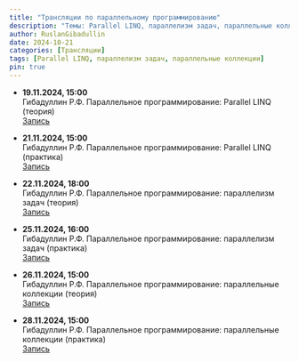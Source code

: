 ```yaml
---
title: "Трансляции по параллельному программированию"
description: "Темы: Parallel LINQ, параллелизм задач, параллельные коллекции."
author: RuslanGibadullin
date: 2024-10-21
categories: [Трансляции]
tags: [Parallel LINQ, параллелизм задач, параллельные коллекции]
pin: true
---
```


- **19.11.2024, 15:00**  
  Гибадуллин Р.Ф. Параллельное программирование: Parallel LINQ (теория)  
  [Запись](https://t.me/CSharpCooking/189)

- **21.11.2024, 15:00**  
  Гибадуллин Р.Ф. Параллельное программирование: Parallel LINQ (практика)  
  [Запись](https://t.me/CSharpCooking/190)

- **22.11.2024, 18:00**  
  Гибадуллин Р.Ф. Параллельное программирование: параллелизм задач (теория)  
  [Запись](https://t.me/CSharpCooking/191)

- **25.11.2024, 16:00**  
  Гибадуллин Р.Ф. Параллельное программирование: параллелизм задач (практика)  
  [Запись](https://t.me/CSharpCooking/193)

- **26.11.2024, 15:00**  
  Гибадуллин Р.Ф. Параллельное программирование: параллельные коллекции (теория)  
  [Запись](https://t.me/CSharpCooking/194)

- **28.11.2024, 15:00**  
  Гибадуллин Р.Ф. Параллельное программирование: параллельные коллекции (практика)  
  [Запись](https://my.mts-link.ru/111673973/1096895532/record-new/960285502)